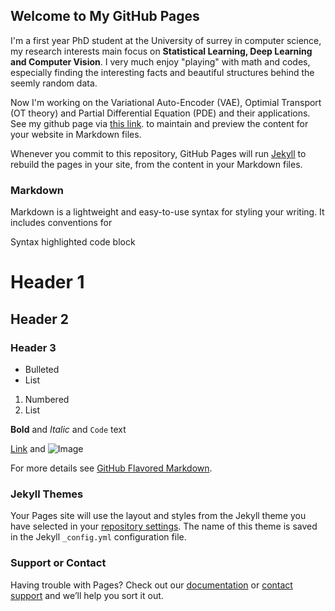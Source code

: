 ## Welcome to My GitHub Pages
I'm a first year PhD student at the University of surrey in computer science, my research interests main focus on **Statistical Learning, Deep Learning and Computer Vision**. I very much enjoy "playing" with math and codes, especially finding the interesting facts and beautiful structures behind the seemly random data.

Now I'm working on the Variational Auto-Encoder (VAE), Optimial Transport (OT theory) and Partial Differential Equation (PDE) and their applications. See my github page via [this link](https://github.com/ShwanMario/). to maintain and preview the content for your website in Markdown files.

Whenever you commit to this repository, GitHub Pages will run [Jekyll](https://jekyllrb.com/) to rebuild the pages in your site, from the content in your Markdown files.

### Markdown

Markdown is a lightweight and easy-to-use syntax for styling your writing. It includes conventions for


Syntax highlighted code block

# Header 1
## Header 2
### Header 3

- Bulleted
- List

1. Numbered
2. List

**Bold** and _Italic_ and `Code` text

[Link](url) and ![Image](src)


For more details see [GitHub Flavored Markdown](https://guides.github.com/features/mastering-markdown/).

### Jekyll Themes

Your Pages site will use the layout and styles from the Jekyll theme you have selected in your [repository settings](https://github.com/ShwanMario/Xiongjie-Chen.github.io/settings). The name of this theme is saved in the Jekyll `_config.yml` configuration file.

### Support or Contact

Having trouble with Pages? Check out our [documentation](https://help.github.com/categories/github-pages-basics/) or [contact support](https://github.com/contact) and we’ll help you sort it out.
